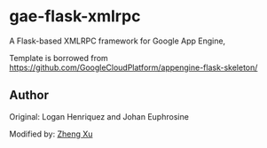 # gae-flask-xmlrpc
A Flask-based XMLRPC framework for Google App Engine,

Template is borrowed from https://github.com/GoogleCloudPlatform/appengine-flask-skeleton/


## Author
Original:  Logan Henriquez and Johan Euphrosine

Modified by: [Zheng Xu](https://github.com/XericZephyr)
